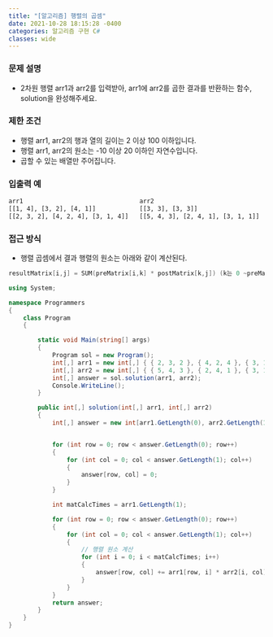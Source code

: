 ```yaml
---
title: "[알고리즘] 행렬의 곱셈"
date: 2021-10-28 18:15:28 -0400
categories: 알고리즘 구현 C#
classes: wide
---
```



### 문제 설명

- 2차원 행렬 arr1과 arr2를 입력받아, arr1에 arr2를 곱한 결과를 반환하는 함수, solution을 완성해주세요.

### 제한 조건

- 행렬 arr1, arr2의 행과 열의 길이는 2 이상 100 이하입니다.
- 행렬 arr1, arr2의 원소는 -10 이상 20 이하인 자연수입니다.
- 곱할 수 있는 배열만 주어집니다.


### 입출력 예

```sh
arr1	                            arr2	                            return
[[1, 4], [3, 2], [4, 1]]	        [[3, 3], [3, 3]]	                [[15, 15], [15, 15], [15, 15]]
[[2, 3, 2], [4, 2, 4], [3, 1, 4]]	[[5, 4, 3], [2, 4, 1], [3, 1, 1]]	[[22, 22, 11], [36, 28, 18], [29, 20, 14]]
```


### 접근 방식

- 행렬 곱셈에서 결과 행렬의 원소는 아래와 같이 계산된다.

```s
resultMatrix[i,j] = SUM(preMatrix[i,k] * postMatrix[k,j]) (k는 0 ~preMatrix/postMatrix의 열.행 개수, )
```


```csharp
using System;

namespace Programmers
{
    class Program
    {

        static void Main(string[] args)
        {
            Program sol = new Program();
            int[,] arr1 = new int[,] { { 2, 3, 2 }, { 4, 2, 4 }, { 3, 1, 4 } };
            int[,] arr2 = new int[,] { { 5, 4, 3 }, { 2, 4, 1 }, { 3, 1, 1 } };
            int[,] answer = sol.solution(arr1, arr2);
            Console.WriteLine();
        }

        public int[,] solution(int[,] arr1, int[,] arr2)
        {
            int[,] answer = new int[arr1.GetLength(0), arr2.GetLength(1)];


            for (int row = 0; row < answer.GetLength(0); row++)
            {
                for (int col = 0; col < answer.GetLength(1); col++)
                {
                    answer[row, col] = 0;
                }
            }

            int matCalcTimes = arr1.GetLength(1);

            for (int row = 0; row < answer.GetLength(0); row++)
            {
                for (int col = 0; col < answer.GetLength(1); col++)
                {
                    // 행렬 원소 계산
                    for (int i = 0; i < matCalcTimes; i++)
                    {
                        answer[row, col] += arr1[row, i] * arr2[i, col];
                    }
                }
            }
            return answer;
        }
    }
}

```
